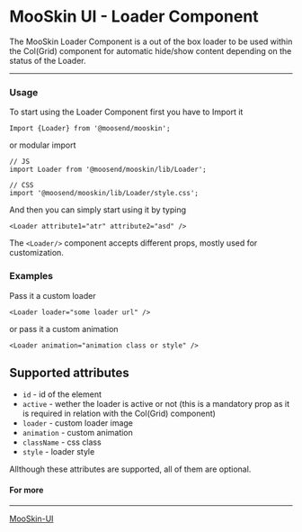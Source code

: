 # MooSkin UI - Loader Component

The MooSkin Loader Component is a out of the box loader to be used within the Col(Grid) component for automatic hide/show content depending on the status of the Loader.

___

### Usage

To start using the Loader Component first you have to Import it

```
Import {Loader} from '@moosend/mooskin';
```
or modular import
```
// JS
import Loader from '@moosend/mooskin/lib/Loader';

// CSS
import '@moosend/mooskin/lib/Loader/style.css';
```

And then you can simply start using it by typing

```
<Loader attribute1="atr" attribute2="asd" />
```

The `<Loader/>` component accepts different props, mostly used for customization.

### Examples


Pass it a custom loader

```
<Loader loader="some loader url" />
```

or pass it a custom animation

```
<Loader animation="animation class or style" />
```
<div class="playground-doc">

## Supported attributes

* `id` - id of the element
* `active` - wether the loader is active or not (this is a mandatory prop as it is required in relation with the Col(Grid) component)
* `loader` - custom loader image
* `animation` - custom animation
* `className` - css class
* `style` - loader style

</div>

Allthough these attributes are supported, all of them are optional.


#### For more

___

[MooSkin-UI](https://github.com/moosend/mooskin-ui)